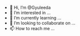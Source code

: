 - 👋 Hi, I’m @Gyuleeda
- 👀 I’m interested in ...
- 🌱 I’m currently learning ...
- 💞️ I’m looking to collaborate on ...
- 📫 How to reach me ...

<!---
Gyuleeda/Gyuleeda is a ✨ special ✨ repository because its `README.md` (this file) appears on your GitHub profile.
You can click the Preview link to take a look at your changes.
--->
